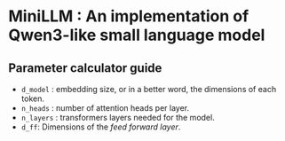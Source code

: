# MiniLLM : An implementation of Qwen3-like small language model

## Parameter calculator guide 

* `d_model` : embedding size, or in a better word, the dimensions of each token.
* `n_heads` : number of attention heads per layer.
* `n_layers` : transformers layers needed for the model. 
* `d_ff`: Dimensions of the _feed forward layer_.